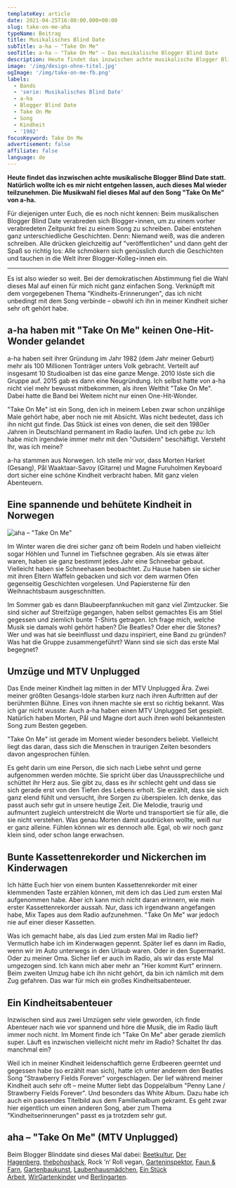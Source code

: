 ```yaml
---
templateKey: article
date: 2021-04-25T16:00:00.000+00:00
slug: take-on-me-aha
typeName: Beitrag
title: Musikalisches Blind Date
subTitle: a-ha – "Take On Me"
seoTitle: a-ha – "Take On Me" – Das musikalische Blogger Blind Date
description: Heute findet das inzwischen achte musikalische Blogger Blind Date statt. Natürlich wollte ich es mir nicht entgehen lassen, auch dieses Mal wieder teilzunehmen. Die Musikwahl fiel dieses Mal auf den Song "Take On Me" von a-ha.
image: '/img/design-ohne-titel.jpg'
ogImage: '/img/take-on-me-fb.png'
labels:
  - Bands
  - 'serie: Musikalisches Blind Date'
  - a-ha
  - Blogger Blind Date
  - Take On Me
  - Song
  - Kindheit
  - '1982'
focusKeyword: Take On Me
advertisement: false
affiliate: false
language: de
---
```


**Heute findet das inzwischen achte musikalische Blogger Blind Date statt. Natürlich wollte ich es mir nicht entgehen lassen, auch dieses Mal wieder teilzunehmen. Die Musikwahl fiel dieses Mal auf den Song "Take On Me" von a-ha.**

Für diejenigen unter Euch, die es noch nicht kennen: Beim musikalischen Blogger Blind Date verabreden sich Blogger⋆innen, um zu einem vorher verabredeten Zeitpunkt frei zu einem Song zu schreiben. Dabei entstehen ganz unterschiedliche Geschichten. Denn: Niemand weiß, was die anderen schreiben. Alle drücken gleichzeitig auf "veröffentlichen" und dann geht der Spaß so richtig los: Alle schmökern sich genüsslich durch die Geschichten und tauchen in die Welt ihrer Blogger-Kolleg⋆innen ein.

---

Es ist also wieder so weit. Bei der demokratischen Abstimmung fiel die Wahl dieses Mal auf einen für mich nicht ganz einfachen Song. Verknüpft mit dem vorgegebenen Thema "Kindheits-Erinnerungen", das ich nicht unbedingt mit dem Song verbinde – obwohl ich ihn in meiner Kindheit sicher sehr oft gehört habe.

## a-ha haben mit "Take On Me" keinen One-Hit-Wonder gelandet

a-ha haben seit ihrer Gründung im Jahr 1982 (dem Jahr meiner Geburt) mehr als 100 Millionen Tonträger unters Volk gebracht. Verteilt auf insgesamt 10 Studioalben ist das eine ganze Menge. 2010 löste sich die Gruppe auf. 2015 gab es dann eine Neugründung. Ich selbst hatte von a-ha nicht viel mehr bewusst mitbekommen, als ihren Welthit "Take On Me". Dabei hatte die Band bei Weitem nicht nur einen One-Hit-Wonder.

"Take On Me" ist ein Song, den ich in meinem Leben zwar schon unzählige Male gehört habe, aber noch nie mit Absicht. Was nicht bedeutet, dass ich ihn nicht gut finde. Das Stück ist eines von denen, die seit den 1980er Jahren in Deutschland permanent im Radio laufen. Und ich gebe zu: Ich habe mich irgendwie immer mehr mit den "Outsidern" beschäftigt. Versteht Ihr, was ich meine?

a-ha stammen aus Norwegen. Ich stelle mir vor, dass Morten Harket (Gesang), Pål Waaktaar-Savoy (Gitarre) und Magne Furuholmen Keyboard dort sicher eine schöne Kindheit verbracht haben. Mit ganz vielen Abenteuern.

## Eine spannende und behütete Kindheit in Norwegen

![aha – "Take On Me"](/img/aha-take-on-e.jpeg 'aha – "Take On Me"')

Im Winter waren die drei sicher ganz oft beim Rodeln und haben vielleicht sogar Höhlen und Tunnel im Tiefschnee gegraben. Als sie etwas älter waren, haben sie ganz bestimmt jedes Jahr eine Schneebar gebaut. Vielleicht haben sie Schneehasen beobachtet. Zu Hause haben sie sicher mit ihren Eltern Waffeln gebacken und sich vor dem warmen Ofen gegenseitig Geschichten vorgelesen. Und Papiersterne für den Weihnachtsbaum ausgeschnitten.

Im Sommer gab es dann Blaubeerpfannkuchen mit ganz viel Zimtzucker. Sie sind sicher auf Streifzüge gegangen, haben selbst gemachtes Eis am Stiel gegessen und ziemlich bunte T-Shirts getragen. Ich frage mich, welche Musik sie damals wohl gehört haben? Die Beatles? Oder eher die Stones? Wer und was hat sie beeinflusst und dazu inspiriert, eine Band zu gründen? Was hat die Gruppe zusammengeführt? Wann sind sie sich das erste Mal begegnet?

## Umzüge und MTV Unplugged

Das Ende meiner Kindheit lag mitten in der MTV Unplugged Ära. Zwei meiner größten Gesangs-Idole starben kurz nach ihren Auftritten auf der berühmten Bühne. Eines von ihnen machte sie erst so richtig bekannt. Was ich gar nicht wusste: Auch a-ha haben einen MTV Unplugged Set gespielt. Natürlich haben Morten, Pål und Magne dort auch ihren wohl bekanntesten Song zum Besten gegeben.

"Take On Me" ist gerade im Moment wieder besonders beliebt. Vielleicht liegt das daran, dass sich die Menschen in traurigen Zeiten besonders davon angesprochen fühlen.

Es geht darin um eine Person, die sich nach Liebe sehnt und gerne aufgenommen werden möchte. Sie spricht über das Unaussprechliche und schüttet ihr Herz aus. Sie gibt zu, dass es ihr schlecht geht und dass sie sich gerade erst von den Tiefen des Lebens erholt. Sie erzählt, dass sie sich ganz elend fühlt und versucht, ihre Sorgen zu überspielen. Ich denke, das passt auch sehr gut in unsere heutige Zeit. Die Melodie, traurig und aufmuntert zugleich unterstreicht die Worte und transportiert sie für alle, die sie nicht verstehen. Was genau Morten damit ausdrücken wollte, weiß nur er ganz alleine. Fühlen können wir es dennoch alle. Egal, ob wir noch ganz klein sind, oder schon lange erwachsen.

## Bunte Kassettenrekorder und Nickerchen im Kinderwagen

Ich hätte Euch hier von einem bunten Kassettenrekorder mit einer klemmenden Taste erzählen können, mit dem ich das Lied zum ersten Mal aufgenommen habe. Aber ich kann mich nicht daran erinnern, wie mein erster Kassettenrekorder aussah. Nur, dass ich irgendwann angefangen habe, Mix Tapes aus dem Radio aufzunehmen. "Take On Me" war jedoch nie auf einer dieser Kassetten.

Was ich gemacht habe, als das Lied zum ersten Mal im Radio lief? Vermutlich habe ich im Kinderwagen gepennt. Später lief es dann im Radio, wenn wir im Auto unterwegs in den Urlaub waren. Oder in den Supermarkt. Oder zu meiner Oma. Sicher lief er auch im Radio, als wir das erste Mal umgezogen sind. Ich kann mich aber mehr an "Hier kommt Kurt" erinnern. Beim zweiten Umzug habe ich ihn nicht gehört, da bin ich nämlich mit dem Zug gefahren. Das war für mich ein großes Kindheitsabenteuer.

## Ein Kindheitsabenteuer

Inzwischen sind aus zwei Umzügen sehr viele geworden, ich finde Abenteuer nach wie vor spannend und höre die Musik, die im Radio läuft immer noch nicht. Im Moment finde ich "Take On Me" aber gerade ziemlich super. Läuft es inzwischen vielleicht nicht mehr im Radio? Schaltet Ihr das manchmal ein?

Weil ich in meiner Kindheit leidenschaftlich gerne Erdbeeren geerntet und gegessen habe (so erzählt man sich), hatte ich unter anderem den Beatles Song "Strawberry Fields Forever" vorgeschlagen. Der lief während meiner Kindheit auch sehr oft – meine Mutter liebt das Doppelalbum "Penny Lane / Strawberry Fields Forever". Und besonders das White Album. Dazu habe ich auch ein passendes Titelbild aus dem Familienalbum gekramt. Es geht zwar hier eigentlich um einen anderen Song, aber zum Thema "Kindheitserinnerungen" passt es ja trotzdem sehr gut.

## aha – "Take On Me" (MTV Unplugged)

<YouTube id="-xKM3mGt2pE" />

Beim Blogger Blinddate sind dieses Mal dabei: [Beetkultur](https://www.beetkultur.de/), [Der Hagenberg](https://www.derhagenberg.de/), [thebohoshack](https://thebohoshack.de/), Rock ’n‘ Roll vegan, [Garteninspektor](https://www.garteninspektor.com/), [Faun & Farn](https://faunundfarn.de/), [Gartenbaukunst](https://gartenbaukunst.net/), [Laubenhausmädchen](https://laubenhausmaedchen.de/), [Ein Stück Arbeit](https://einstueckarbeit.de/), [WirGartenkinder](https://wirgartenkinder.de/) und [Berlingarten](https://www.berlingarten.de/).
